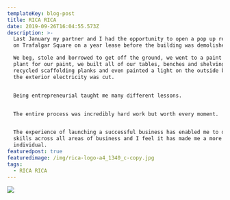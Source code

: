 ```yaml
---
templateKey: blog-post
title: RICA RICA
date: 2019-09-26T16:04:55.573Z
description: >-
  Last January my partner and I had the opportunity to open a pop up restaurant
  on Trafalgar Square on a year lease before the building was demolished.

  We beg, stole and borrowed to get off the ground, we went to a paint recycled
  plant for our paint, we built all of our tables, benches and shelving from
  recycled scaffolding planks and even painted a light on the outside because
  the exterior electricity was cut.


  Being entrepreneurial taught me many different lessons.


  The entire process was incredibly hard work but worth every moment.


  The experience of launching a successful business has enabled me to develop
  skills across all areas of business and I feel it has made me a more rounded
  individual.
featuredpost: true
featuredimage: /img/rica-logo-a4_1340_c-copy.jpg
tags:
  - RICA RICA
---
```

![](/img/shop-front-jpeg_crop1340_c_1340_c.jpg)
